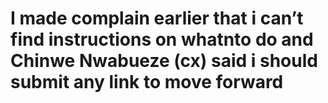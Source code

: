 # I made complain earlier that i can’t find instructions on whatnto do and Chinwe Nwabueze (cx) said i should submit any link to move forward